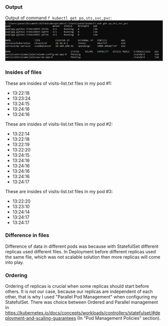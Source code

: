 ### Output

Output of command ```f kubectl get po,sts,svc,pvc```:
![outputt](./screenshots/lab13_get.png)

### Insides of files

These are insides of visits-list.txt files in my pod #1:
- 13:22:18
- 13:23:24
- 13:24:15
- 13:24:16
- 13:24:16

These are insides of visits-list.txt files in my pod #2:
- 13:22:14
- 13:22:18
- 13:22:19
- 13:22:20
- 13:24:15
- 13:24:16
- 13:24:16
- 13:24:16
- 13:24:16
- 13:24:17

These are insides of visits-list.txt files in my pod #3:
- 13:22:20
- 13:23:10
- 13:24:14
- 13:24:17
- 13:24:17 

### Difference in files

Difference of data in different pods was because with StatefulSet different replicas used different files. In Deployment before different replicas used the same file, which was not scalable solution then more replicas will come into play.

### Ordering

Ordering of replicas is crucial when some replicas should start before others. It is not our case, because our replicas are independent of each other, that is why I used "Parallel Pod Management" when configuring my StatefulSet. There was choice between Ordered and Parallel management in https://kubernetes.io/docs/concepts/workloads/controllers/statefulset/#deployment-and-scaling-guarantees (In "Pod Management Policies" section).

